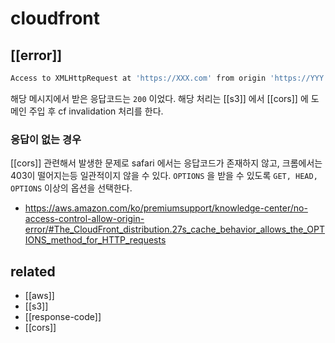 # cloudfront

## [[error]]
```sh
Access to XMLHttpRequest at 'https://XXX.com' from origin 'https://YYY.com' has been blocked by CORS policy: No 'Access-Control-Allow-Origin' header is present on the requested resource.
```
해당 메시지에서 받은 응답코드는 `200` 이었다.
해당 처리는 [[s3]] 에서 [[cors]] 에 도메인 주입 후 cf invalidation 처리를 한다.

### 응답이 없는 경우
[[cors]] 관련해서 발생한 문제로 safari 에서는 응답코드가 존재하지 않고, 크롬에서는 403이 떨어지는등 일관적이지 않을 수 있다.
`OPTIONS` 을 받을 수 있도록 `GET, HEAD, OPTIONS` 이상의 옵션을 선택한다.

- https://aws.amazon.com/ko/premiumsupport/knowledge-center/no-access-control-allow-origin-error/#The_CloudFront_distribution.27s_cache_behavior_allows_the_OPTIONS_method_for_HTTP_requests

## related
- [[aws]]
- [[s3]]
- [[response-code]]
- [[cors]]
